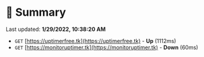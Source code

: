 # 📖 Summary
Last updated: **1/29/2022, 10:38:20 AM**

- `GET` [https://uptimerfree.tk](https://uptimerfree.tk) - **Up** (1112ms)
- `GET` [https://monitoruptimer.tk](https://monitoruptimer.tk) - **Down** (60ms)
